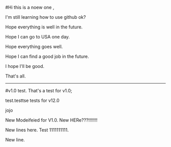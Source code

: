 #Hi this is a noew one ,

I'm still learning how to use github ok?

Hope everything is well in  the future.

Hope I can go to USA one day.

Hope everything goes well.

Hope I can find a good job in the future.

I hope I'll be good.

That's all.


-------------------------
#v1.0 test.   That's a test for v1.0; 

test.testtse tests for v12.0





jojo

New Modeifeied for V1.0.   New HERe???!!!!!!!  

New lines here. Test 1111111111.


New line.